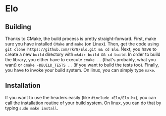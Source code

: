 # Elo

## Building

Thanks to CMake, the build process is pretty straight-forward.
First, make sure you have installed `CMake` and `make` (on Linux).
Then, get the code using `git clone https://github.com/rkr8/Elo.git && cd Elo`.
Next, you have to create a new `build` directory with `mkdir build && cd build`.
In order to build the library, you either have to execute `cmake ..` (that's probably, what you want)
or `cmake -DBUILD_TESTS ..` (if you want to build the tests too).
Finally, you have to invoke your build system. On linux, you can simply type `make`.

## Installation

If you want to use the headers easily (like `#include <Elo/Elo.h>`),
you can call the installation routine of your build system.
On linux, you can do that by typing `sudo make install`.

